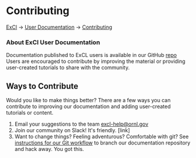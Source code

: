 # Contributing

[ExCl](https://excl.ornl.gov/) → [User Documentation](../) → [Contributing](contributing.md)

### About ExCl User Documentation

Documentation published to ExCL users is available in our GitHub [repo](https://github.com/RelativePrime/ftg-proto) Users are encouraged to contribute by improving the material or providing user-created tutorials to share with the community.

## Ways to Contribute

Would you like to make things better? There are a few ways you can contribute to improving our documentation and adding user-created tutorials or content.

1. Email your suggestions to the team [excl-help@ornl.gov](mailto:excl-help@ornl.gov)
2. Join our community on Slack! It's friendly. \[link\]
3. Want to change things? Feeling adventurous? Comfortable with git?  See [instructions for our Git workflow](../git-contributing/git-basics/git-workflow.md) to branch our documentation repository and hack away. You got this.

